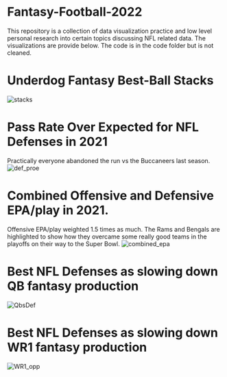 # Fantasy-Football-2022
This repository is a collection of data visualization practice and low level personal research into certain topics discussing NFL related data. The visualizations are provide below. The code is in the code folder but is not cleaned.


# Underdog Fantasy Best-Ball Stacks
![stacks](https://user-images.githubusercontent.com/105609020/176357533-4cd186a5-783d-4060-ac95-a63d3c87fc89.png)

# Pass Rate Over Expected for NFL Defenses in 2021
Practically everyone abandoned the run vs the Buccaneers last season.
![def_proe](https://user-images.githubusercontent.com/105609020/182450935-cff02193-f0f5-49f6-8e8d-3bffe72e136b.png)

# Combined Offensive and Defensive EPA/play in 2021.
Offensive EPA/play weighted 1.5 times as much. The Rams and Bengals are highlighted to show how they overcame some really good teams in the playoffs on their way to the Super Bowl.
![combined_epa](https://user-images.githubusercontent.com/105609020/182451100-3daeeb99-ac87-4682-971f-3fb8b656a902.png)

# Best NFL Defenses as slowing down QB fantasy production
![QbsDef](https://user-images.githubusercontent.com/105609020/182451437-31cf620b-c7e1-46a2-b69d-e43465d41416.png)

# Best NFL Defenses as slowing down WR1 fantasy production
![WR1_opp](https://user-images.githubusercontent.com/105609020/182451509-dfc27453-ed4a-4ca0-aa3c-578f03593a26.png)

